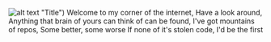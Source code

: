 ![alt text](https://github.com/eastoncrafter/eastoncrafter.github.com/blob/main/pfp/FullyTransparent.png) "Title")
Welcome to my corner of the internet,
Have a look around,
Anything that brain of yours can think of can be found,
I've got mountains of repos,
Some better, some worse
If none of it's stolen code, I'd be the first
